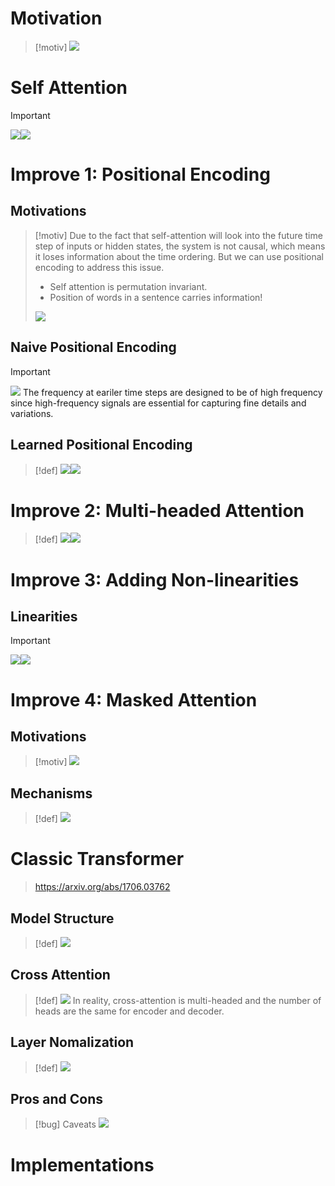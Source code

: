 # Motivation
> [!motiv]
> ![](Transformer_Basics.assets/image-20240706221804990.png)




# Self Attention
> [!important]
> ![](Transformer_Basics.assets/image-20240706221539230.png)![](Transformer_Basics.assets/image-20240706221615144.png)







# Improve 1: Positional Encoding
## Motivations
> [!motiv]
> Due to the fact that self-attention will look into the future time step of inputs or hidden states, the system is not causal, which means it loses information about the time ordering. But we can use positional encoding to address this issue. 
> - Self attention is permutation invariant. 
> - Position of words in a sentence carries information!
> 
> ![](Transformer_Basics.assets/image-20240706222213813.png)



## Naive Positional Encoding
> [!important]
> ![](Transformer_Basics.assets/image-20240706222352687.png)
> The frequency at eariler time steps are designed to be of high frequency since high-frequency signals are essential for capturing fine details and variations.



## Learned Positional Encoding
> [!def]
> ![](Transformer_Basics.assets/image-20240706230425999.png)![](Transformer_Basics.assets/image-20240706230543833.png)



# Improve 2: Multi-headed Attention
> [!def]
> ![](Transformer_Basics.assets/image-20240706230903712.png)![](Transformer_Basics.assets/image-20240706230911133.png)



# Improve 3: Adding Non-linearities
## Linearities
> [!important]
> ![](Transformer_Basics.assets/image-20240707104643346.png)![](Transformer_Basics.assets/image-20240707104653581.png)



# Improve 4: Masked Attention
## Motivations
> [!motiv]
> ![](Transformer_Basics.assets/image-20240707104958012.png)


## Mechanisms
> [!def]
> ![](Transformer_Basics.assets/image-20240707105851600.png)



# Classic Transformer
> https://arxiv.org/abs/1706.03762


## Model Structure
> [!def]
> ![](Transformer_Basics.assets/image-20240707110733248.png)



## Cross Attention
> [!def]
> ![](Transformer_Basics.assets/image-20240707111213345.png)
> In reality, cross-attention is multi-headed and the number of heads are the same for encoder and decoder.




## Layer Nomalization
> [!def]
> ![](Transformer_Basics.assets/image-20240707111404353.png)




## Pros and Cons
> [!bug] Caveats
> ![](Transformer_Basics.assets/image-20240707113530435.png)





# Implementations




